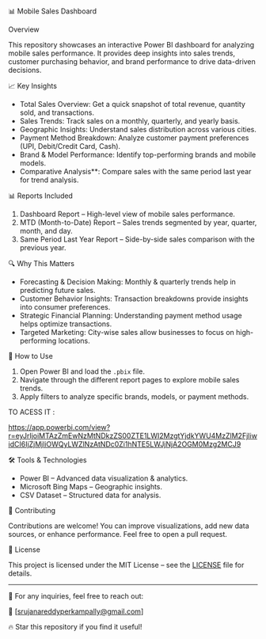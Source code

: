 📊 Mobile Sales Dashboard

Overview

This repository showcases an interactive Power BI dashboard for analyzing mobile sales performance. It provides deep insights into sales trends, customer purchasing behavior, and brand performance to drive data-driven decisions.

 📈 Key Insights

- Total Sales Overview: Get a quick snapshot of total revenue, quantity sold, and transactions.
- Sales Trends: Track sales on a monthly, quarterly, and yearly basis.
- Geographic Insights: Understand sales distribution across various cities.
- Payment Method Breakdown: Analyze customer payment preferences (UPI, Debit/Credit Card, Cash).
- Brand & Model Performance: Identify top-performing brands and mobile models.
- Comparative Analysis**: Compare sales with the same period last year for trend analysis.

 📊 Reports Included

1. Dashboard Report – High-level view of mobile sales performance.
2. MTD (Month-to-Date) Report – Sales trends segmented by year, quarter, month, and day.
3. Same Period Last Year Report – Side-by-side sales comparison with the previous year.

🔍 Why This Matters

- Forecasting & Decision Making: Monthly & quarterly trends help in predicting future sales.
- Customer Behavior Insights: Transaction breakdowns provide insights into consumer preferences.
- Strategic Financial Planning: Understanding payment method usage helps optimize transactions.
- Targeted Marketing: City-wise sales allow businesses to focus on high-performing locations.

 🚀 How to Use

1. Open Power BI and load the `.pbix` file.
2. Navigate through the different report pages to explore mobile sales trends.
3. Apply filters to analyze specific brands, models, or payment methods.

TO ACESS IT :

https://app.powerbi.com/view?r=eyJrIjoiMTAzZmEwNzMtNDkzZS00ZTE1LWI2MzgtYjdkYWU4MzZlM2FjIiwidCI6IjZjMjliOWQyLWZlNzAtNDc0Zi1hNTE5LWJjNjA2OGM0Mzg2MCJ9

🛠️ Tools & Technologies

- Power BI – Advanced data visualization & analytics.
- Microsoft Bing Maps – Geographic insights.
- CSV Dataset – Structured data for analysis.

 🤝 Contributing

Contributions are welcome! You can improve visualizations, add new data sources, or enhance performance. Feel free to open a pull request.

 📜 License

This project is licensed under the MIT License – see the [LICENSE](LICENSE) file for details.

---

📩 For any inquiries, feel free to reach out:  

📧 [srujanareddyperkampally@gmail.com]

🔥 Star this repository if you find it useful!
